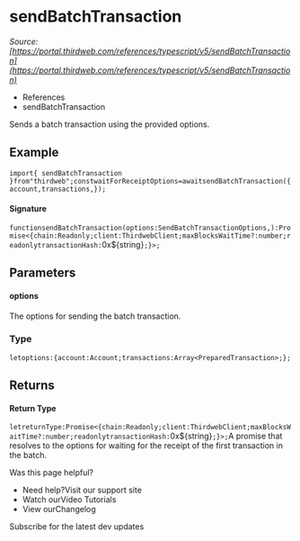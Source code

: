 # sendBatchTransaction

*Source: [https://portal.thirdweb.com/references/typescript/v5/sendBatchTransaction](https://portal.thirdweb.com/references/typescript/v5/sendBatchTransaction)*

* References
* sendBatchTransaction

Sends a batch transaction using the provided options.

## Example

`import{ sendBatchTransaction }from"thirdweb";constwaitForReceiptOptions=awaitsendBatchTransaction({account,transactions,});`
#### Signature

`functionsendBatchTransaction(options:SendBatchTransactionOptions,):Promise<{chain:Readonly;client:ThirdwebClient;maxBlocksWaitTime?:number;readonlytransactionHash:`0x${string}`;}>;`
## Parameters

#### options

The options for sending the batch transaction.

### Type

`letoptions:{account:Account;transactions:Array<PreparedTransaction>;};`
## Returns

#### Return Type

`letreturnType:Promise<{chain:Readonly;client:ThirdwebClient;maxBlocksWaitTime?:number;readonlytransactionHash:`0x${string}`;}>;`A promise that resolves to the options for waiting for the receipt of the first transaction in the batch.

Was this page helpful?

* Need help?Visit our support site
* Watch ourVideo Tutorials
* View ourChangelog

Subscribe for the latest dev updates

